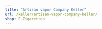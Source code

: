 ```yaml
---
title: "Artisan vapor Company Keller"
url: /keller/artisan-vapor-company-keller/
shop: E-Zigaretten
---
```

